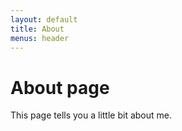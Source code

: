 ```yaml
---
layout: default
title: About
menus: header
---
```

# About page

This page tells you a little bit about me.
